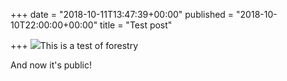 +++
date = "2018-10-11T13:47:39+00:00"
published = "2018-10-10T22:00:00+00:00"
title = "Test post"

+++
![](/uploads/IMG_1088-.jpg)This is a test of forestry

And now it's public!